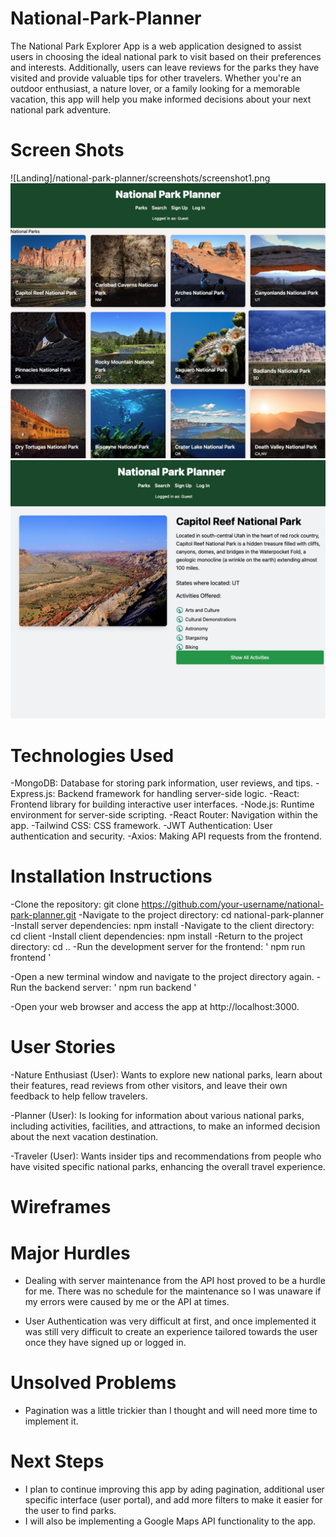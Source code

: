 # National-Park-Planner
The National Park Explorer App is a web application designed to assist users in choosing the ideal national park to visit based on their preferences and interests. Additionally, users can leave reviews for the parks they have visited and provide valuable tips for other travelers. Whether you're an outdoor enthusiast, a nature lover, or a family looking for a memorable vacation, this app will help you make informed decisions about your next national park adventure.

# Screen Shots
![Landing]/national-park-planner/screenshots/screenshot1.png
![Parks](/national-park-planner/screenshots/screenshot2.png)
![Details](/national-park-planner/screenshots/screenshot3.png)

# Technologies Used
-MongoDB: Database for storing park information, user reviews, and tips.
-Express.js: Backend framework for handling server-side logic.
-React: Frontend library for building interactive user interfaces.
-Node.js: Runtime environment for server-side scripting.
-React Router: Navigation within the app.
-Tailwind CSS: CSS framework.
-JWT Authentication: User authentication and security.
-Axios: Making API requests from the frontend.

# Installation Instructions
-Clone the repository: git clone https://github.com/your-username/national-park-planner.git
-Navigate to the project directory: cd national-park-planner
-Install server dependencies: npm install
-Navigate to the client directory: cd client
-Install client dependencies: npm install
-Return to the project directory: cd ..
-Run the development server for the frontend:
 ' npm run frontend '

-Open a new terminal window and navigate to the project directory again.
-Run the backend server:
 '  npm run backend   '

 -Open your web browser and access the app at http://localhost:3000.

# User Stories
-Nature Enthusiast (User): Wants to explore new national parks, learn about their features, read reviews from other visitors, and leave their own feedback to help fellow travelers.

-Planner (User): Is looking for information about various national parks, including activities, facilities, and attractions, to make an informed decision about the next vacation destination.

-Traveler (User): Wants insider tips and recommendations from people who have visited specific national parks, enhancing the overall travel experience.

# Wireframes


# Major Hurdles
- Dealing with server maintenance from the API host proved to be a hurdle for me. There was no schedule for the maintenance so I was unaware if my errors were caused by me or the API at times.

- User Authentication was very difficult at first, and once implemented it was still very difficult to create an experience tailored towards the user once they have signed up or logged in.

# Unsolved Problems
- Pagination was a little trickier than I thought and will need more time to implement it.

# Next Steps
- I plan to continue improving this app by ading pagination, additional user specific interface (user portal), and add more filters to make it easier for the user to find parks.
- I will also be implementing a Google Maps API functionality to the app.